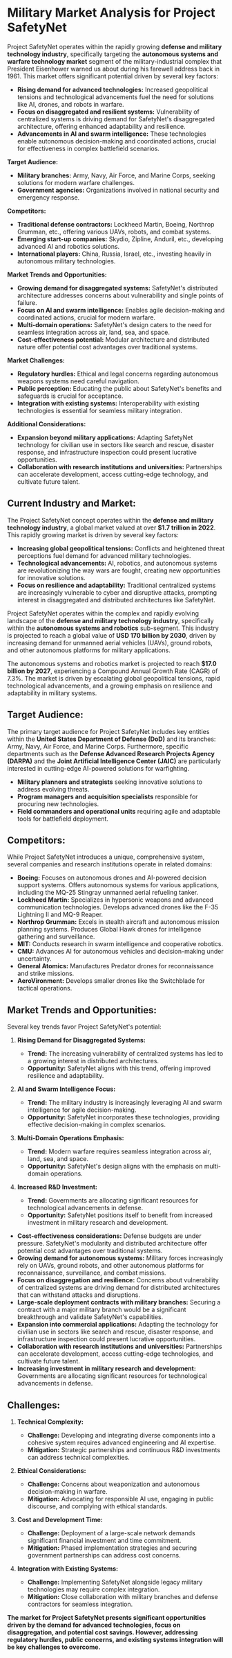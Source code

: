 # Military Market Analysis for Project SafetyNet

Project SafetyNet operates within the rapidly growing **defense and military technology industry**, specifically targeting the **autonomous systems and warfare technology market** segment of the military-industrial complex that President Eisenhower warned us about during his farewell address back in 1961. This market offers significant potential driven by several key factors:

-   **Rising demand for advanced technologies:** Increased geopolitical tensions and technological advancements fuel the need for solutions like AI, drones, and robots in warfare.
-   **Focus on disaggregated and resilient systems:** Vulnerability of centralized systems is driving demand for SafetyNet's disaggregated architecture, offering enhanced adaptability and resilience.
-   **Advancements in AI and swarm intelligence:** These technologies enable autonomous decision-making and coordinated actions, crucial for effectiveness in complex battlefield scenarios.

**Target Audience:**

-   **Military branches:** Army, Navy, Air Force, and Marine Corps, seeking solutions for modern warfare challenges.
-   **Government agencies:** Organizations involved in national security and emergency response.

**Competitors:**

-   **Traditional defense contractors:** Lockheed Martin, Boeing, Northrop Grumman, etc., offering various UAVs, robots, and combat systems.
-   **Emerging start-up companies:** Skydio, Zipline, Anduril, etc., developing advanced AI and robotics solutions.
-   **International players:** China, Russia, Israel, etc., investing heavily in autonomous military technologies.

**Market Trends and Opportunities:**

-   **Growing demand for disaggregated systems:** SafetyNet's distributed architecture addresses concerns about vulnerability and single points of failure.
-   **Focus on AI and swarm intelligence:** Enables agile decision-making and coordinated actions, crucial for modern warfare.
-   **Multi-domain operations:** SafetyNet's design caters to the need for seamless integration across air, land, sea, and space.
-   **Cost-effectiveness potential:** Modular architecture and distributed nature offer potential cost advantages over traditional systems.

**Market Challenges:**

-   **Regulatory hurdles:** Ethical and legal concerns regarding autonomous weapons systems need careful navigation.
-   **Public perception:** Educating the public about SafetyNet's benefits and safeguards is crucial for acceptance.
-   **Integration with existing systems:** Interoperability with existing technologies is essential for seamless military integration.

**Additional Considerations:**

-   **Expansion beyond military applications:** Adapting SafetyNet technology for civilian use in sectors like search and rescue, disaster response, and infrastructure inspection could present lucrative opportunities.
-   **Collaboration with research institutions and universities:** Partnerships can accelerate development, access cutting-edge technology, and cultivate future talent.

## **Current Industry and Market:**

The Project SafetyNet concept operates within the **defense and military technology industry**, a global market valued at over **$1.7 trillion in 2022**. This rapidly growing market is driven by several key factors:

-   **Increasing global geopolitical tensions:** Conflicts and heightened threat perceptions fuel demand for advanced military technologies.
-   **Technological advancements:** AI, robotics, and autonomous systems are revolutionizing the way wars are fought, creating new opportunities for innovative solutions.
-   **Focus on resilience and adaptability:** Traditional centralized systems are increasingly vulnerable to cyber and disruptive attacks, prompting interest in disaggregated and distributed architectures like SafetyNet.

Project SafetyNet operates within the complex and rapidly evolving landscape of the **defense and military technology industry**, specifically within the **autonomous systems and robotics** sub-segment. This industry is projected to reach a global value of **USD 170 billion by 2030**, driven by increasing demand for unmanned aerial vehicles (UAVs), ground robots, and other autonomous platforms for military applications.

The autonomous systems and robotics market is projected to reach **$17.0 billion by 2027**, experiencing a Compound Annual Growth Rate (CAGR) of 7.3%. The market is driven by escalating global geopolitical tensions, rapid technological advancements, and a growing emphasis on resilience and adaptability in military systems.

## **Target Audience:**

The primary target audience for Project SafetyNet includes key entities within the **United States Department of Defense (DoD)** and its branches: Army, Navy, Air Force, and Marine Corps. Furthermore, specific departments such as the **Defense Advanced Research Projects Agency (DARPA)** and the **Joint Artificial Intelligence Center (JAIC)** are particularly interested in cutting-edge AI-powered solutions for warfighting.
-   **Military planners and strategists** seeking innovative solutions to address evolving threats.
-   **Program managers and acquisition specialists** responsible for procuring new technologies.
-   **Field commanders and operational units** requiring agile and adaptable tools for battlefield deployment.

## **Competitors:**

While Project SafetyNet introduces a unique, comprehensive system, several companies and research institutions operate in related domains:

-   **Boeing:** Focuses on autonomous drones and AI-powered decision support systems. Offers autonomous systems for various applications, including the MQ-25 Stingray unmanned aerial refueling tanker.
-   **Lockheed Martin:** Specializes in hypersonic weapons and advanced communication technologies.  Develops advanced drones like the F-35 Lightning II and MQ-9 Reaper.
-   **Northrop Grumman:** Excels in stealth aircraft and autonomous mission planning systems. Produces Global Hawk drones for intelligence gathering and surveillance.
-   **MIT:** Conducts research in swarm intelligence and cooperative robotics.
-   **CMU:** Advances AI for autonomous vehicles and decision-making under uncertainty.
-   **General Atomics:** Manufactures Predator drones for reconnaissance and strike missions.
-   **AeroVironment:** Develops smaller drones like the Switchblade for tactical operations.

## **Market Trends and Opportunities:**

Several key trends favor Project SafetyNet's potential:

1. **Rising Demand for Disaggregated Systems:**
   - **Trend:** The increasing vulnerability of centralized systems has led to a growing interest in distributed architectures.
   - **Opportunity:** SafetyNet aligns with this trend, offering improved resilience and adaptability.

2. **AI and Swarm Intelligence Focus:**
   - **Trend:** The military industry is increasingly leveraging AI and swarm intelligence for agile decision-making.
   - **Opportunity:** SafetyNet incorporates these technologies, providing effective decision-making in complex scenarios.

3. **Multi-Domain Operations Emphasis:**
   - **Trend:** Modern warfare requires seamless integration across air, land, sea, and space.
   - **Opportunity:** SafetyNet's design aligns with the emphasis on multi-domain operations.

4. **Increased R&D Investment:**
   - **Trend:** Governments are allocating significant resources for technological advancements in defense.
   - **Opportunity:** SafetyNet positions itself to benefit from increased investment in military research and development.

-   **Cost-effectiveness considerations:** Defense budgets are under pressure. SafetyNet's modularity and distributed architecture offer potential cost advantages over traditional systems.
-   **Growing demand for autonomous systems:** Military forces increasingly rely on UAVs, ground robots, and other autonomous platforms for reconnaissance, surveillance, and combat missions.
-   **Focus on disaggregation and resilience:** Concerns about vulnerability of centralized systems are driving demand for distributed architectures that can withstand attacks and disruptions.
-   **Large-scale deployment contracts with military branches:** Securing a contract with a major military branch would be a significant breakthrough and validate SafetyNet's capabilities.
-   **Expansion into commercial applications:** Adapting the technology for civilian use in sectors like search and rescue, disaster response, and infrastructure inspection could present lucrative opportunities.
-   **Collaboration with research institutions and universities:** Partnerships can accelerate development, access cutting-edge technologies, and cultivate future talent.
-   **Increasing investment in military research and development:** Governments are allocating significant resources for technological advancements in defense.

## **Challenges:**

1. **Technical Complexity:**
   - **Challenge:** Developing and integrating diverse components into a cohesive system requires advanced engineering and AI expertise.
   - **Mitigation:** Strategic partnerships and continuous R&D investments can address technical complexities.

2. **Ethical Considerations:**
   - **Challenge:** Concerns about weaponization and autonomous decision-making in warfare.
   - **Mitigation:** Advocating for responsible AI use, engaging in public discourse, and complying with ethical standards.

3. **Cost and Development Time:**
   - **Challenge:** Deployment of a large-scale network demands significant financial investment and time commitment.
   - **Mitigation:** Phased implementation strategies and securing government partnerships can address cost concerns.

4. **Integration with Existing Systems:**
   - **Challenge:** Implementing SafetyNet alongside legacy military technologies may require complex integration.
   - **Mitigation:** Close collaboration with military branches and defense contractors for seamless integration.

**The market for Project SafetyNet presents significant opportunities driven by the demand for advanced technologies, focus on disaggregation, and potential cost savings. However, addressing regulatory hurdles, public concerns, and existing systems integration will be key challenges to overcome.**